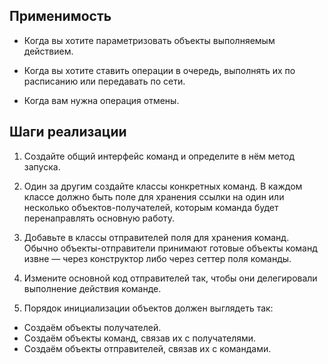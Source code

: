 ## Применимость
- Когда вы хотите параметризовать объекты выполняемым действием.

- Когда вы хотите ставить операции в очередь, выполнять их по расписанию или передавать по сети.

- Когда вам нужна операция отмены.
## Шаги реализации
1. Создайте общий интерфейс команд и определите в нём метод запуска.

2. Один за другим создайте классы конкретных команд. 
   В каждом классе должно быть поле для хранения ссылки на один или несколько 
   объектов-получателей, которым команда будет перенаправлять основную работу.

3. Добавьте в классы отправителей поля для хранения команд. Обычно объекты-отправители принимают готовые объекты команд извне — через конструктор либо через сеттер поля команды.

4. Измените основной код отправителей так, чтобы они делегировали выполнение действия команде.

5. Порядок инициализации объектов должен выглядеть так:

- Создаём объекты получателей.
- Создаём объекты команд, связав их с получателями.
- Создаём объекты отправителей, связав их с командами.
